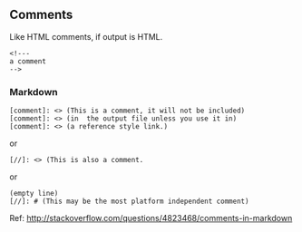 ## Comments
Like HTML comments, if output is HTML.

```
<!---
a comment
-->
```
### Markdown

```
[comment]: <> (This is a comment, it will not be included)
[comment]: <> (in  the output file unless you use it in)
[comment]: <> (a reference style link.)
```
or
```
[//]: <> (This is also a comment.
```
or

```
(empty line)
[//]: # (This may be the most platform independent comment)
```

Ref:
http://stackoverflow.com/questions/4823468/comments-in-markdown